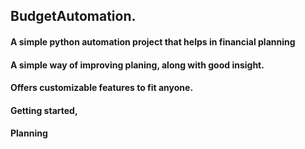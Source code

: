 ## BudgetAutomation.
#### A simple python automation project that helps in financial planning
#### A simple way of improving planing, along  with good insight.
#### Offers customizable features to fit anyone.
#### Getting started,
#### Planning

